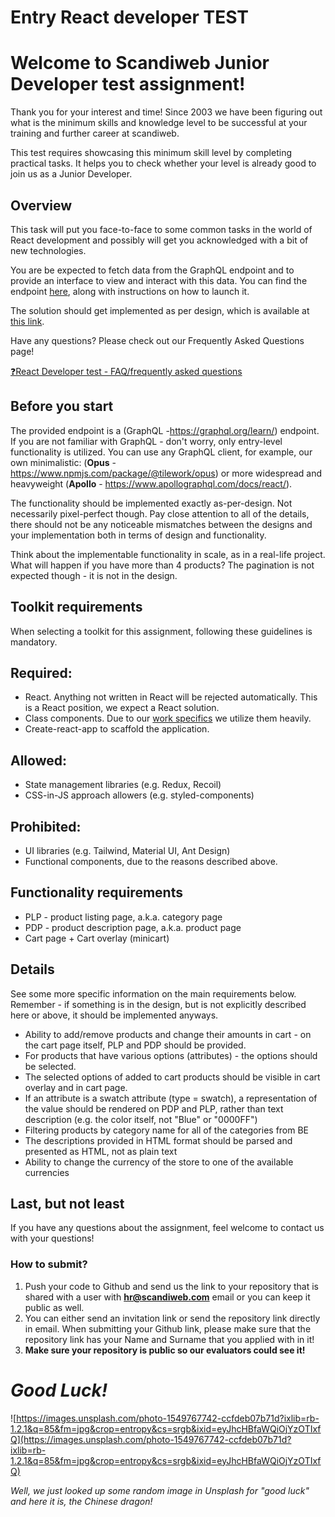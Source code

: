# **Entry React developer TEST**
# **Welcome to Scandiweb Junior Developer test assignment!**

Thank you for your interest and time! Since 2003 we have been figuring out what is the minimum skills and knowledge level to be successful at your training and further career at scandiweb.

This test requires showcasing this minimum skill level by completing practical tasks. It helps you to check whether your level is already good to join us as a Junior Developer.

## Overview

This task will put you face-to-face to some common tasks in the world of React development and possibly will get you acknowledged with a bit of new technologies.

You are be expected to fetch data from the GraphQL endpoint and to provide an interface to view and interact with this data. You can find the endpoint [here](https://github.com/scandiweb/junior-react-endpoint), along with instructions on how to launch it.

The solution should get implemented as per design, which is available at [this link](https://www.figma.com/file/MSyCAqVy1UgNap0pvqH6H3/Junior-Frontend-Test-Designs-Public?node-id=0%3A1).

Have any questions? Please check out our Frequently Asked Questions page! 

[❓React Developer test - FAQ/frequently asked questions](https://www.notion.so/00e72f0844a344dda28e19855d2fc34a)

## Before you start

The provided endpoint is a (GraphQL -https://graphql.org/learn/) endpoint. If you are not familiar with GraphQL - don't worry, only entry-level functionality is utilized. You can use any GraphQL client, for example, our own minimalistic: 
(**Opus** - https://www.npmjs.com/package/@tilework/opus) or more widespread and heavyweight (**Apollo** - https://www.apollographql.com/docs/react/).

The functionality should be implemented exactly as-per-design. Not necessarily pixel-perfect though. Pay close attention to all of the details, there should not be any noticeable mismatches between the designs and your implementation both in terms of design and functionality.

Think about the implementable functionality in scale, as in a real-life project. What will happen if you have more than 4 products? The pagination is not expected though - it is not in the design.

## Toolkit requirements

When selecting a toolkit for this assignment, following these guidelines is mandatory.

## Required:

- React. Anything not written in React will be rejected automatically. This is a React position, we expect a React solution.
- Class components. Due to our [work specifics]([https://docs.scandipwa.com/stack/override-mechanism/extending-javascript](https://docs.scandipwa.com/developing-with-scandi/override-mechanism/extending-javascript)) we utilize them heavily.
- Create-react-app to scaffold the application.

## Allowed:

- State management libraries (e.g. Redux, Recoil)
- CSS-in-JS approach allowers (e.g. styled-components)

## Prohibited:

- UI libraries (e.g. Tailwind, Material UI, Ant Design)
- Functional components, due to the reasons described above.

## Functionality requirements

- PLP - product listing page, a.k.a. category page
- PDP - product description page, a.k.a. product page
- Cart page + Cart overlay (minicart)

## Details

See some more specific information on the main requirements below. Remember - if something is in the design, but is not explicitly described here or above, it should be implemented anyways.

- Ability to add/remove products and change their amounts in cart - on the cart page itself, PLP and PDP should be provided.
- For products that have various options (attributes) - the options should be selected.
- The selected options of added to cart products should be visible in cart overlay and in cart page.
- If an attribute is a swatch attribute (type = swatch), a representation of the value should be rendered on PDP and PLP, rather than text description (e.g. the color itself, not "Blue" or "0000FF")
- Filtering products by category name for all of the categories from BE
- The descriptions provided in HTML format should be parsed and presented as HTML, not as plain text
- Ability to change the currency of the store to one of the available currencies

## Last, but not least

If you have any questions about the assignment, feel welcome to contact us with your questions!

### **How to submit?**

1. Push your code to Github and send us the link to your repository that is shared with a user with **hr@scandiweb.com** email or you can keep it public as well.
2. You can either send an invitation link or send the repository link directly in email. When submitting your Github link, please make sure that the repository link has your Name and Surname that you applied with in it!
3. **Make sure your repository is public so our evaluators could see it!**

# *Good Luck!*

![https://images.unsplash.com/photo-1549767742-ccfdeb07b71d?ixlib=rb-1.2.1&q=85&fm=jpg&crop=entropy&cs=srgb&ixid=eyJhcHBfaWQiOjYzOTIxfQ](https://images.unsplash.com/photo-1549767742-ccfdeb07b71d?ixlib=rb-1.2.1&q=85&fm=jpg&crop=entropy&cs=srgb&ixid=eyJhcHBfaWQiOjYzOTIxfQ)

*Well, we just looked up some random image in Unsplash for "good luck" and here it is, the Chinese dragon!*